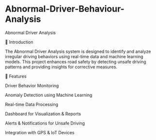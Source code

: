 # Abnormal-Driver-Behaviour-Analysis
Abnormal Driver Analysis

📌 Introduction

The Abnormal Driver Analysis system is designed to identify and analyze irregular driving behaviors using real-time data and machine learning models. This project enhances road safety by detecting unsafe driving patterns and providing insights for corrective measures.

🚀 Features

Driver Behavior Monitoring

Anomaly Detection using Machine Learning

Real-time Data Processing

Dashboard for Visualization & Reports

Alerts & Notifications for Unsafe Driving

Integration with GPS & IoT Devices
